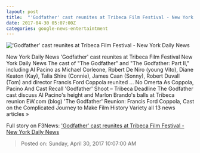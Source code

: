 ```yaml
---
layout: post
title:  "'Godfather' cast reunites at Tribeca Film Festival - New York Daily News"
date: 2017-04-30 05:07:00Z
categories: google-news-entertaintment
---
```


!['Godfather' cast reunites at Tribeca Film Festival - New York Daily News](http://assets.nydailynews.com/polopoly_fs/1.3119284.1493530127!/img/httpImage/image.jpg_gen/derivatives/landscape_1200/godfather30f-7-web.jpg)

New York Daily News 'Godfather' cast reunites at Tribeca Film Festival New York Daily News The cast of "The Godfather" and "The Godfather: Part II," including Al Pacino as Michael Corleone, Robert De Niro (young Vito), Diane Keaton (Kay), Talia Shire (Connie), James Caan (Sonny), Robert Duvall (Tom) and director Francis Ford Coppola reunited ... No Omerta As Coppola, Pacino And Cast Recall 'Godfather' Shoot – Tribeca Deadline The Godfather cast discuss Al Pacino's height and Marlon Brando's balls at Tribeca reunion EW.com (blog) 'The Godfather' Reunion: Francis Ford Coppola, Cast on the Complicated Journey to Make Film History Variety all 13 news articles »


Full story on F3News: ['Godfather' cast reunites at Tribeca Film Festival - New York Daily News](http://www.f3nws.com/n/zAb4zF)

> Posted on: Sunday, April 30, 2017 10:07:00 AM

